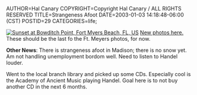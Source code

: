 AUTHOR=Hal Canary
COPYRIGHT=Copyright Hal Canary / ALL RIGHTS RESERVED
TITLE=Strangeness Afoot
DATE=2003-01-03 14:18:48-06:00 (CST)
POSTID=29
CATEGORIES=life;

[![Sunset at Bowditch Point, Fort Myers Beach, FL, US](https://halcanary.org/photos/thumb/2002-12-28-boditch05-1024.jpg)](https://halcanary.org/photos/2002-12-28-boditch05-1024.jpg) [New photos here.](https://halcanary.org/p/photo-2002-12-28/) These should be the last fo the Ft. Meyers photos, for now.

**Other News**: There is strangeness afoot in Madison; there is no snow yet. Am not handling unemployment bordom well. Need to listen to Handel louder.

Went to the local branch library and picked up some CDs. Especially cool is the Academy of Ancient Music playing Handel. Goal here is to not buy another CD in the next 6 months.
